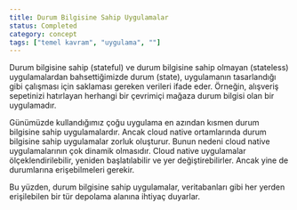 ```yaml
---
title: Durum Bilgisine Sahip Uygulamalar
status: Completed
category: concept
tags: ["temel kavram", "uygulama", ""]
---
```


Durum bilgisine sahip (stateful) ve durum bilgisine sahip olmayan (stateless) uygulamalardan bahsettiğimizde durum (state), uygulamanın tasarlandığı gibi çalışması için saklaması gereken verileri ifade eder. 
Örneğin, alışveriş sepetinizi hatırlayan herhangi bir çevrimiçi mağaza durum bilgisi olan bir uygulamadır.

Günümüzde kullandığımız çoğu uygulama en azından kısmen durum bilgisine sahip uygulamalardır. 
Ancak cloud native ortamlarında durum bilgisine sahip uygulamalar zorluk oluşturur. 
Bunun nedeni cloud native uygulamalarının çok dinamik olmasıdır. 
Cloud native uygulamalar ölçeklendirilebilir, yeniden başlatılabilir ve yer değiştirebilirler. 
Ancak yine de durumlarına erişebilmeleri gerekir.

Bu yüzden, durum bilgisine sahip uygulamalar, veritabanları gibi her yerden erişilebilen bir tür depolama alanına ihtiyaç duyarlar.
